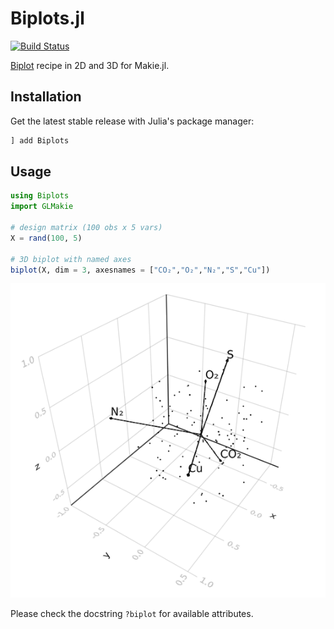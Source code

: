 # Biplots.jl

[![Build Status](https://github.com/juliohm/Biplots.jl/workflows/CI/badge.svg)](https://github.com/juliohm/Biplots.jl/actions)

[Biplot](https://en.wikipedia.org/wiki/Biplot) recipe in 2D and 3D for Makie.jl.

## Installation

Get the latest stable release with Julia's package manager:

```julia
] add Biplots
```

## Usage

```julia
using Biplots
import GLMakie

# design matrix (100 obs x 5 vars)
X = rand(100, 5)

# 3D biplot with named axes
biplot(X, dim = 3, axesnames = ["CO₂","O₂","N₂","S","Cu"])
```

![biplot](docs/biplot.png)

Please check the docstring `?biplot` for available attributes.